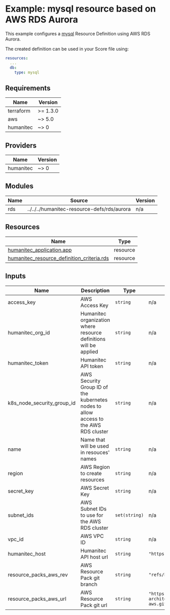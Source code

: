 # Example: mysql resource based on AWS RDS Aurora

This example configures a [mysql](https://developer.humanitec.com/platform-orchestrator/reference/resource-types/#mysql) Resource Definition using AWS RDS Aurora.

The created definition can be used in your Score file using:

```yaml
resources:
  ...
  db:
    type: mysql
```

<!-- BEGIN_TF_DOCS -->
## Requirements

| Name | Version |
|------|---------|
| terraform | >= 1.3.0 |
| aws | ~> 5.0 |
| humanitec | ~> 0 |

## Providers

| Name | Version |
|------|---------|
| humanitec | ~> 0 |

## Modules

| Name | Source | Version |
|------|--------|---------|
| rds | ../../../humanitec-resource-defs/rds/aurora | n/a |

## Resources

| Name | Type |
|------|------|
| [humanitec_application.app](https://registry.terraform.io/providers/humanitec/humanitec/latest/docs/resources/application) | resource |
| [humanitec_resource_definition_criteria.rds](https://registry.terraform.io/providers/humanitec/humanitec/latest/docs/resources/resource_definition_criteria) | resource |

## Inputs

| Name | Description | Type | Default | Required |
|------|-------------|------|---------|:--------:|
| access\_key | AWS Access Key | `string` | n/a | yes |
| humanitec\_org\_id | Humanitec organization where resource definitions will be applied | `string` | n/a | yes |
| humanitec\_token | Humanitec API token | `string` | n/a | yes |
| k8s\_node\_security\_group\_id | AWS Security Group ID of the kubernetes nodes to allow access to the AWS RDS cluster | `string` | n/a | yes |
| name | Name that will be used in resouces' names | `string` | n/a | yes |
| region | AWS Region to create resources | `string` | n/a | yes |
| secret\_key | AWS Secret Key | `string` | n/a | yes |
| subnet\_ids | AWS Subnet IDs to use for the AWS RDS cluster | `set(string)` | n/a | yes |
| vpc\_id | AWS VPC ID | `string` | n/a | yes |
| humanitec\_host | Humanitec API host url | `string` | `"https://api.humanitec.io"` | no |
| resource\_packs\_aws\_rev | AWS Resource Pack git branch | `string` | `"refs/heads/main"` | no |
| resource\_packs\_aws\_url | AWS Resource Pack git url | `string` | `"https://github.com/humanitec-architecture/resource-packs-aws.git"` | no |
<!-- END_TF_DOCS -->
